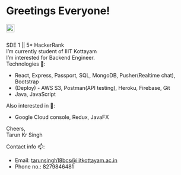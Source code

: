 # Greetings Everyone!

<a href="https://www.linkedin.com/in/tarun-kumar-5574291aa">
  <img align="left" alt="Tarun Singh - LinkedIn" width="22px" src="https://cdn.jsdelivr.net/npm/simple-icons@v3/icons/linkedin.svg"/>
</a>
<br />
<br />

 SDE 1 || 5* HackerRank  
 I’m currently student of IIIT Kottayam    
 I’m interested for Backend Engineer.  
 Technologies 💬:  
 - React, Express, Passport, SQL, MongoDB, Pusher(Realtime chat), Bootstrap 
 - (Deploy) - AWS S3, Postman(API testing), Heroku, Firebase, Git  
 - Java, JavaScript

 Also interested in 👀:  
 - Google Cloud console, Redux, JavaFX 

Cheers,  
Tarun Kr Singh 

Contact info 📫:<br />
- Email: tarunsingh18bcs@iiitkottayam.ac.in<br />
- Phone no.: 8279846481<br /> 

<!--<img alt="GIF" src="https://miro.medium.com/max/875/1*Urc28sbnORGOW5oyohQ06g.gif" width="400px" />-->
